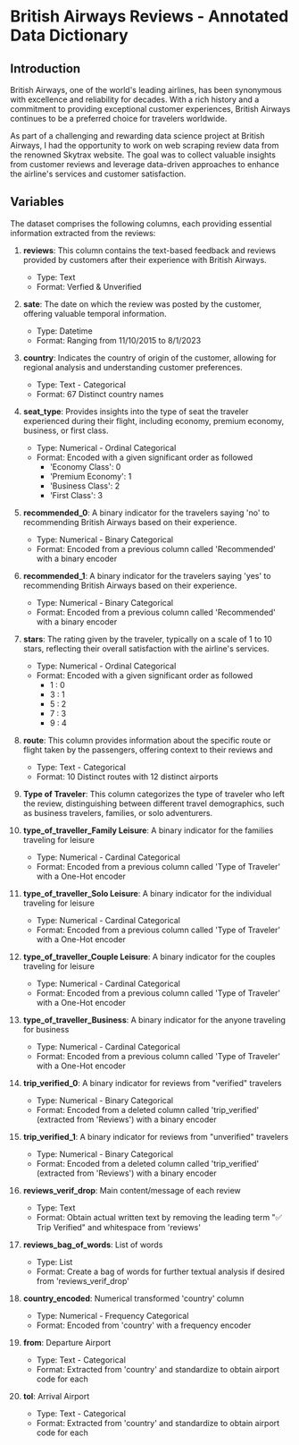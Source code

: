 # British Airways Reviews - Annotated Data Dictionary

## Introduction

British Airways, one of the world's leading airlines, has been synonymous with excellence and reliability for decades. With a rich history and a commitment to providing exceptional customer experiences, British Airways continues to be a preferred choice for travelers worldwide.

As part of a challenging and rewarding data science project at British Airways, I had the opportunity to work on web scraping review data from the renowned Skytrax website. The goal was to collect valuable insights from customer reviews and leverage data-driven approaches to enhance the airline's services and customer satisfaction.

## Variables
The dataset comprises the following columns, each providing essential information extracted from the reviews:

1. **reviews**: This column contains the text-based feedback and reviews provided by customers after their experience with British Airways.
    * Type: Text
    * Format: Verfied & Unverified
    
2. **sate**: The date on which the review was posted by the customer, offering valuable temporal information.
    * Type: Datetime
    * Format: Ranging from 11/10/2015 to 8/1/2023
    
3. **country**: Indicates the country of origin of the customer, allowing for regional analysis and understanding customer preferences.
    * Type: Text - Categorical
    * Format: 67 Distinct country names
    
4. **seat_type**: Provides insights into the type of seat the traveler experienced during their flight, including economy, premium economy, business, or first class. 
    * Type: Numerical - Ordinal Categorical
    * Format: Encoded with a given significant order as followed
        * 'Economy Class': 0
        * 'Premium Economy': 1
        * 'Business Class': 2
        * 'First Class': 3
        
5. **recommended_0**: A binary indicator for the travelers saying 'no' to recommending British Airways based on their experience.
    * Type: Numerical - Binary Categorical
    * Format: Encoded from a previous column called 'Recommended' with a binary encoder
    
6. **recommended_1**: A binary indicator for the travelers saying 'yes' to recommending British Airways based on their experience.
    * Type: Numerical - Binary Categorical
    * Format: Encoded from a previous column called 'Recommended' with a binary encoder
    
7. **stars**: The rating given by the traveler, typically on a scale of 1 to 10 stars, reflecting their overall satisfaction with the airline's services. 
    * Type: Numerical - Ordinal Categorical
    * Format: Encoded with a given significant order as followed
        * 1 : 0
        * 3 : 1
        * 5 : 2
        * 7 : 3
        * 9 : 4

8. **route**: This column provides information about the specific route or flight taken by the passengers, offering context to their reviews and
    * Type: Text - Categorical
    * Format: 10 Distinct routes with 12 distinct airports 
    
4. **Type of Traveler**: This column categorizes the type of traveler who left the review, distinguishing between different travel demographics, such as business travelers, families, or solo adventurers.
9. **type_of_traveller_Family Leisure**: A binary indicator for the families traveling for leisure
    * Type: Numerical - Cardinal Categorical
    * Format: Encoded from a previous column called 'Type of Traveler' with a One-Hot encoder
    
10. **type_of_traveller_Solo Leisure**: A binary indicator for the individual traveling for leisure
    * Type: Numerical - Cardinal Categorical
    * Format: Encoded from a previous column called 'Type of Traveler' with a One-Hot encoder
    
11. **type_of_traveller_Couple Leisure**: A binary indicator for the couples traveling for leisure
    * Type: Numerical - Cardinal Categorical
    * Format: Encoded from a previous column called 'Type of Traveler' with a One-Hot encoder

12. **type_of_traveller_Business**: A binary indicator for the anyone traveling for business
    * Type: Numerical - Cardinal Categorical
    * Format: Encoded from a previous column called 'Type of Traveler' with a One-Hot encoder
    
13. **trip_verified_0**: A binary indicator for reviews from "verified" travelers
    * Type: Numerical - Binary Categorical
    * Format: Encoded from a deleted column called 'trip_verified' (extracted from 'Reviews') with a binary encoder
    
14. **trip_verified_1**: A binary indicator for reviews from "unverified" travelers
    * Type: Numerical - Binary Categorical
    * Format: Encoded from a deleted column called 'trip_verified' (extracted from 'Reviews') with a binary encoder
    
14. **reviews_verif_drop**: Main content/message of each review
    * Type: Text
    * Format: Obtain actual written text by removing the leading term "✅ Trip Verified" and whitespace from 'reviews'
    
15. **reviews_bag_of_words**: List of words
    * Type: List
    * Format: Create a bag of words for further textual analysis if desired from 'reviews_verif_drop'
    
16. **country_encoded**: Numerical transformed 'country' column
    * Type: Numerical - Frequency Categorical
    * Format: Encoded from 'country' with a frequency encoder
    
17. **from**: Departure Airport
    * Type: Text - Categorical
    * Format: Extracted from 'country' and standardize to obtain airport code for each
    
18. **tol**: Arrival Airport
    * Type: Text - Categorical
    * Format: Extracted from 'country' and standardize to obtain airport code for each
